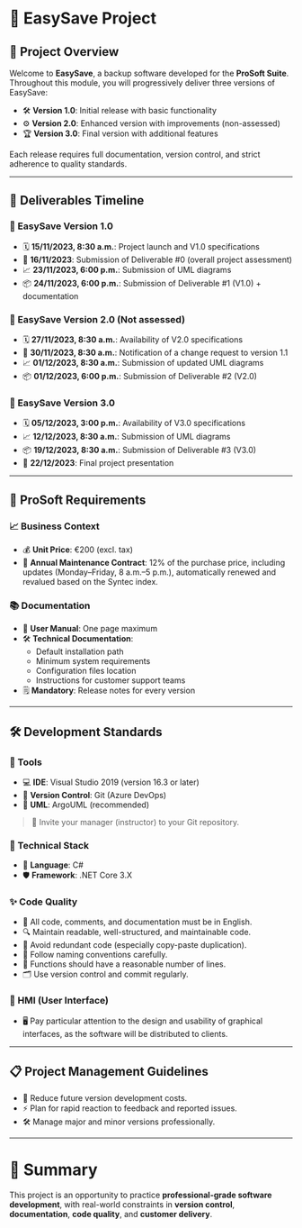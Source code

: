 # 🚀 EasySave Project

## 🧩 Project Overview
Welcome to **EasySave**, a backup software developed for the **ProSoft Suite**.  
Throughout this module, you will progressively deliver three versions of EasySave:  
- 🛠️ **Version 1.0**: Initial release with basic functionality  
- ⚙️ **Version 2.0**: Enhanced version with improvements (non-assessed)  
- 🏆 **Version 3.0**: Final version with additional features

Each release requires full documentation, version control, and strict adherence to quality standards.

---

## 📅 Deliverables Timeline

### 🎯 EasySave Version 1.0
- 🗓️ **15/11/2023, 8:30 a.m.**: Project launch and V1.0 specifications
- 📝 **16/11/2023**: Submission of Deliverable #0 (overall project assessment)
- 📈 **23/11/2023, 6:00 p.m.**: Submission of UML diagrams
- 📦 **24/11/2023, 6:00 p.m.**: Submission of Deliverable #1 (V1.0) + documentation

### 🎯 EasySave Version 2.0 (Not assessed)
- 🗓️ **27/11/2023, 8:30 a.m.**: Availability of V2.0 specifications
- 🚨 **30/11/2023, 8:30 a.m.**: Notification of a change request to version 1.1
- 📈 **01/12/2023, 8:30 a.m.**: Submission of updated UML diagrams
- 📦 **01/12/2023, 6:00 p.m.**: Submission of Deliverable #2 (V2.0)

### 🎯 EasySave Version 3.0
- 🗓️ **05/12/2023, 3:00 p.m.**: Availability of V3.0 specifications
- 📈 **12/12/2023, 8:30 a.m.**: Submission of UML diagrams
- 📦 **19/12/2023, 8:30 a.m.**: Submission of Deliverable #3 (V3.0)
- 🎤 **22/12/2023**: Final project presentation

---

## 🏢 ProSoft Requirements

### 📈 Business Context
- 💰 **Unit Price**: €200 (excl. tax)
- 📄 **Annual Maintenance Contract**: 12% of the purchase price, including updates (Monday–Friday, 8 a.m.–5 p.m.), automatically renewed and revalued based on the Syntec index.

### 📚 Documentation
- 📃 **User Manual**: One page maximum
- 🛠️ **Technical Documentation**:  
  - Default installation path  
  - Minimum system requirements  
  - Configuration files location  
  - Instructions for customer support teams
- 🗒️ **Mandatory**: Release notes for every version

---

## 🛠️ Development Standards

### 🧰 Tools
- 💻 **IDE**: Visual Studio 2019 (version 16.3 or later)
- 🔗 **Version Control**: Git (Azure DevOps)
- 🎨 **UML**: ArgoUML (recommended)

> 📢 Invite your manager (instructor) to your Git repository.

### 💬 Technical Stack
- 🧠 **Language**: C#
- 🛡️ **Framework**: .NET Core 3.X

### ✨ Code Quality
- 📜 All code, comments, and documentation must be in English.
- 🔍 Maintain readable, well-structured, and maintainable code.
- 🚫 Avoid redundant code (especially copy-paste duplication).
- 📝 Follow naming conventions carefully.
- 🔢 Functions should have a reasonable number of lines.
- 🗂️ Use version control and commit regularly.

### 🎨 HMI (User Interface)
- 🖥️ Pay particular attention to the design and usability of graphical interfaces, as the software will be distributed to clients.

---

## 📋 Project Management Guidelines
- 🎯 Reduce future version development costs.
- ⚡ Plan for rapid reaction to feedback and reported issues.
- 🛠️ Manage major and minor versions professionally.

---

# 🏁 Summary
This project is an opportunity to practice **professional-grade software development**, with real-world constraints in **version control**, **documentation**, **code quality**, and **customer delivery**.
